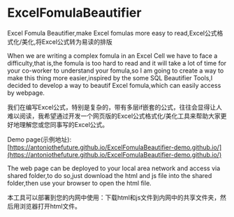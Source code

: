 # ExcelFomulaBeautifier
Excel Fomula Beautifier,make Excel fomulas more easy to read,Excel公式格式化/美化,将Excel公式转为易读的排版

When we are writing a complex fomula in an Excel Cell we have to face a difficulty,that is,the fomula is too hard to read and it will take a lot of time for your co-worker to understand your fomula,so I am going to create a way to make this thing more easier,inspired by the some SQL Beautifier Tools,I decided to develop a way to beautif Excel fomula,which can easily access by webpage.

我们在编写Excel公式，特别是复杂的，带有多层if嵌套的公式，往往会显得让人难以阅读，我希望通过开发一个网页版的Excel公式格式化/美化工具来帮助大家更好地理解您或您同事写的Excel公式。

Demo page(示例地址):[https://antoniothefuture.github.io/ExcelFomulaBeautifier-demo.github.io/](https://antoniothefuture.github.io/ExcelFomulaBeautifier-demo.github.io/)

The web page can be deployed to your local area network and access via shared folder,to do so,just download the html and js file into the shared folder,then use your browser to open the html file.

本工具可以部署到您的内网中使用：下载html和js文件到内网中的共享文件夹，然后用浏览器打开html文件。

